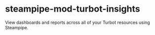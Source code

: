 # steampipe-mod-turbot-insights
View dashboards and reports across all of your Turbot resources using Steampipe.
